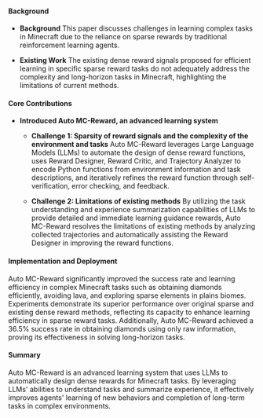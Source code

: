 #### Background
- **Background**
This paper discusses challenges in learning complex tasks in Minecraft due to the reliance on sparse rewards by traditional reinforcement learning agents.

- **Existing Work**
The existing dense reward signals proposed for efficient learning in specific sparse reward tasks do not adequately address the complexity and long-horizon tasks in Minecraft, highlighting the limitations of current methods.

#### Core Contributions
  - **Introduced Auto MC-Reward, an advanced learning system**
      - **Challenge 1: Sparsity of reward signals and the complexity of the environment and tasks**
          Auto MC-Reward leverages Large Language Models (LLMs) to automate the design of dense reward functions, uses Reward Designer, Reward Critic, and Trajectory Analyzer to encode Python functions from environment information and task descriptions, and iteratively refines the reward function through self-verification, error checking, and feedback.
    
      - **Challenge 2: Limitations of existing methods**
          By utilizing the task understanding and experience summarization capabilities of LLMs to provide detailed and immediate learning guidance rewards, Auto MC-Reward resolves the limitations of existing methods by analyzing collected trajectories and automatically assisting the Reward Designer in improving the reward functions.

#### Implementation and Deployment
Auto MC-Reward significantly improved the success rate and learning efficiency in complex Minecraft tasks such as obtaining diamonds efficiently, avoiding lava, and exploring sparse elements in plains biomes. Experiments demonstrate its superior performance over original sparse and existing dense reward methods, reflecting its capacity to enhance learning efficiency in sparse reward tasks. Additionally, Auto MC-Reward achieved a 36.5% success rate in obtaining diamonds using only raw information, proving its effectiveness in solving long-horizon tasks.

#### Summary
Auto MC-Reward is an advanced learning system that uses LLMs to automatically design dense rewards for Minecraft tasks. By leveraging LLMs' abilities to understand tasks and summarize experience, it effectively improves agents' learning of new behaviors and completion of long-term tasks in complex environments.